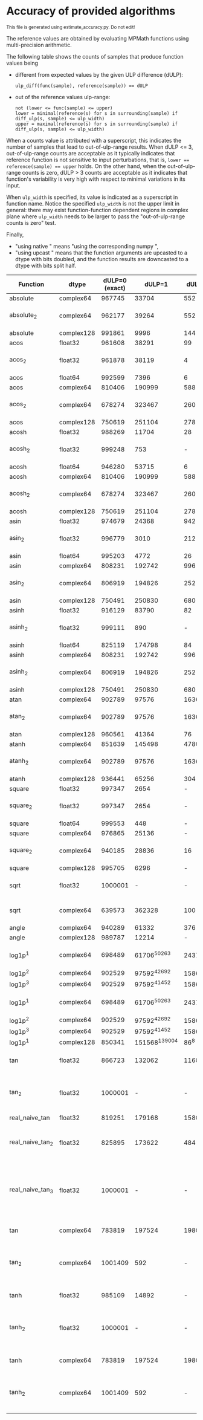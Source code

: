 
# Accuracy of provided algorithms

<sub>This file is generated using estimate_accuracy.py. Do not edit!</sub>

The reference values are obtained by evaluating MPMath functions using
multi-precision arithmetic.

The following table shows the counts of samples that produce function
values being
- different from expected values by the given ULP difference (dULP):
  ```
  ulp_diff(func(sample), reference(sample)) == dULP
  ```

- out of the reference values ulp-range:
  ```
  not (lower <= func(sample) <= upper)
  lower = minimal(reference(s) for s in surrounding(sample) if diff_ulp(s, sample) <= ulp_width)
  upper = maximal(reference(s) for s in surrounding(sample) if diff_ulp(s, sample) <= ulp_width)
  ```

When a counts value is attributed with a superscript, this indicates
the number of samples that lead to out-of-ulp-range results. When dULP
<= 3, out-of-ulp-range counts are acceptable as it typically indicates
that reference function is not sensitive to input perturbations, that
is, `lower == reference(sample) == upper` holds. On the other hand,
when the out-of-ulp-range counts is zero, dULP > 3 counts are
acceptable as it indicates that function's variability is very high
with respect to minimal variations in its input.

When `ulp_width` is specified, its value is indicated as a superscript
in function name. Notice the specified `ulp_width` is not the upper
limit in general: there may exist function-function dependent regions
in complex plane where `ulp_width` needs to be larger to pass the
"out-of-ulp-range counts is zero" test.

Finally,
- "using native <function>" means "using the corresponding numpy <function>",
- "using upcast <function>" means that the function arguments are
  upcasted to a dtype with bits doubled, and the function results are
  downcasted to a dtype with bits split half.

| Function | dtype | dULP=0 (exact) | dULP=1 | dULP=2 | dULP=3 | dULP>3 | Notes |
| -------- | ----- | -------------- | ------ | ------ | ------ | ------ | ----- |
| absolute | complex64 | 967745 | 33704 | 552 | - | - | - |
| absolute<sub>2</sub> | complex64 | 962177 | 39264 | 552 | - | 8 | using native absolute |
| absolute | complex128 | 991861 | 9996 | 144 | - | - | - |
| acos | float32 | 961608 | 38291 | 99 | 3 | - | - |
| acos<sub>2</sub> | float32 | 961878 | 38119 | 4 | - | - | using native acos |
| acos | float64 | 992599 | 7396 | 6 | - | - | - |
| acos | complex64 | 810406 | 190999 | 588 | 8 | - | - |
| acos<sub>2</sub> | complex64 | 678274 | 323467 | 260 | - | - | using native acos |
| acos | complex128 | 750619 | 251104 | 278 | - | - | - |
| acosh | float32 | 988269 | 11704 | 28 | - | - | - |
| acosh<sub>2</sub> | float32 | 999248 | 753 | - | - | - | using native acosh |
| acosh | float64 | 946280 | 53715 | 6 | - | - | - |
| acosh | complex64 | 810406 | 190999 | 588 | 8 | - | - |
| acosh<sub>2</sub> | complex64 | 678274 | 323467 | 260 | - | - | using native acosh |
| acosh | complex128 | 750619 | 251104 | 278 | - | - | - |
| asin | float32 | 974679 | 24368 | 942 | 12 | - | - |
| asin<sub>2</sub> | float32 | 996779 | 3010 | 212 | - | - | using native asin |
| asin | float64 | 995203 | 4772 | 26 | - | - | - |
| asin | complex64 | 808231 | 192742 | 996 | 32 | - | - |
| asin<sub>2</sub> | complex64 | 806919 | 194826 | 252 | 4 | - | using native asin |
| asin | complex128 | 750491 | 250830 | 680 | - | - | - |
| asinh | float32 | 916129 | 83790 | 82 | - | - | - |
| asinh<sub>2</sub> | float32 | 999111 | 890 | - | - | - | using native asinh |
| asinh | float64 | 825119 | 174798 | 84 | - | - | - |
| asinh | complex64 | 808231 | 192742 | 996 | 32 | - | - |
| asinh<sub>2</sub> | complex64 | 806919 | 194826 | 252 | 4 | - | using native asinh |
| asinh | complex128 | 750491 | 250830 | 680 | - | - | - |
| atan | complex64 | 902789 | 97576 | 1636 | - | - | - |
| atan<sub>2</sub> | complex64 | 902789 | 97576 | 1636 | - | - | using native atan |
| atan | complex128 | 960561 | 41364 | 76 | - | - | - |
| atanh | complex64 | 851639 | 145498 | 4780 | 84 | - | - |
| atanh<sub>2</sub> | complex64 | 902789 | 97576 | 1636 | - | - | using native atanh |
| atanh | complex128 | 936441 | 65256 | 304 | - | - | - |
| square | float32 | 997347 | 2654 | - | - | - | - |
| square<sub>2</sub> | float32 | 997347 | 2654 | - | - | - | using native square |
| square | float64 | 999553 | 448 | - | - | - | - |
| square | complex64 | 976865 | 25136 | - | - | - | - |
| square<sub>2</sub> | complex64 | 940185 | 28836 | 16 | - | 32964 | using native square |
| square | complex128 | 995705 | 6296 | - | - | - | - |
| sqrt | float32 | 1000001 | - | - | - | - | using native sqrt |
| sqrt | complex64 | 639573 | 362328 | 100 | - | - | using native sqrt |
| angle | complex64 | 940289 | 61332 | 376 | 4 | - | - |
| angle | complex128 | 989787 | 12214 | - | - | - | - |
| log1p<sup>1</sup> | complex64 | 698489 | 61706<sup>50263</sup> | 2437<sup>1108</sup> | 1519<sup>1505</sup> | 237850<sup>237612</sup>!! | using native log1p |
| log1p<sup>2</sup> | complex64 | 902529 | 97592<sup>42692</sup> | 1586<sup>78</sup> | 104<sup>6</sup> | 190<sup>2</sup>!! | - |
| log1p<sup>3</sup> | complex64 | 902529 | 97592<sup>41452</sup> | 1586<sup>44</sup> | 104 | 190 | - |
| log1p<sup>1</sup> | complex64 | 698489 | 61706<sup>50263</sup> | 2437<sup>1108</sup> | 1519<sup>1505</sup> | 237850<sup>237612</sup>!! | using native log1p |
| log1p<sup>2</sup> | complex64 | 902529 | 97592<sup>42692</sup> | 1586<sup>78</sup> | 104<sup>6</sup> | 190<sup>2</sup>!! | - |
| log1p<sup>3</sup> | complex64 | 902529 | 97592<sup>41452</sup> | 1586<sup>44</sup> | 104 | 190 | - |
| log1p<sup>1</sup> | complex128 | 850341 | 151568<sup>139004</sup> | 86<sup>8</sup> | 4 | 2 | - |
| tan | float32 | 866723 | 132062 | 1168 | 48 | - | using native tan |
| tan<sub>2</sub> | float32 | 1000001 | - | - | - | - | using upcast tan, native tan |
| real_naive_tan | float32 | 819251 | 179168 | 1580 | 2 | - | - |
| real_naive_tan<sub>2</sub> | float32 | 825895 | 173622 | 484 | - | - | using upcast sin, upcast cos |
| real_naive_tan<sub>3</sub> | float32 | 1000001 | - | - | - | - | using upcast sin, upcast cos, upcast divide |
| tan | complex64 | 783819 | 197524 | 19806 | 792 | 60 | using native tan |
| tan<sub>2</sub> | complex64 | 1001409 | 592 | - | - | - | using upcast tan, native tan |
| tanh | float32 | 985109 | 14892 | - | - | - | using native tanh |
| tanh<sub>2</sub> | float32 | 1000001 | - | - | - | - | using native tanh, upcast tanh |
| tanh | complex64 | 783819 | 197524 | 19806 | 792 | 60 | using native tanh |
| tanh<sub>2</sub> | complex64 | 1001409 | 592 | - | - | - | using native tanh, upcast tanh |
